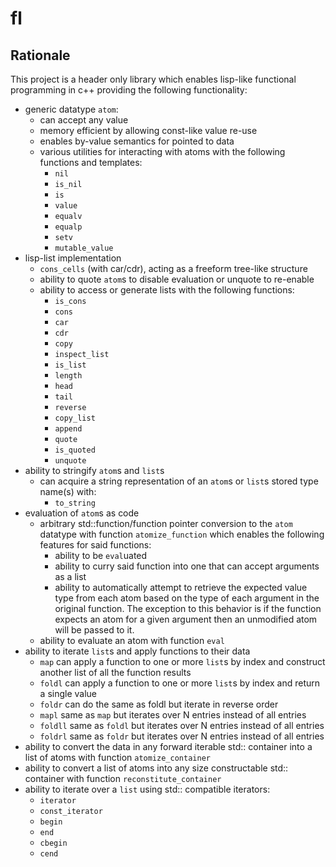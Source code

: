 # fl
## Rationale 
This project is a header only library which enables lisp-like functional programming in c++ providing the following functionality:

- generic datatype `atom`:
    - can accept any value
    - memory efficient by allowing const-like value re-use
    - enables by-value semantics for pointed to data 
    - various utilities for interacting with atoms with the following functions and templates:
        - `nil`
        - `is_nil`
        - `is`
        - `value`
        - `equalv`
        - `equalp`
        - `setv`
        - `mutable_value`
- lisp-list implementation 
    - `cons_cells` (with car/cdr), acting as a freeform tree-like structure 
    - ability to quote `atom`s to disable evaluation or unquote to re-enable 
    - ability to access or generate lists with the following functions:
        - `is_cons`
        - `cons`
        - `car`
        - `cdr`
        - `copy`
        - `inspect_list`
        - `is_list`
        - `length`
        - `head`
        - `tail`
        - `reverse`
        - `copy_list`
        - `append`
        - `quote`
        - `is_quoted`
        - `unquote`
- ability to stringify `atom`s and `list`s
    - can acquire a string representation of an `atom`s or `list`s stored type name(s) with:
        - `to_string`
- evaluation of `atom`s as code
    - arbitrary std::function/function pointer conversion to the `atom` datatype with function `atomize_function` which enables the following features for said functions:
        - ability to be `eval`uated
        - ability to curry said function into one that can accept arguments as a list
        - ability to automatically attempt to retrieve the expected value type from each atom based on the type of each argument in the original function. The exception to this behavior is if the function expects an atom for a given argument then an unmodified atom will be passed to it.
    - ability to evaluate an atom with function `eval`
- ability to iterate `list`s and apply functions to their data 
    - `map` can apply a function to one or more `list`s by index and construct another list of all the function results 
    - `foldl` can apply a function to one or more `list`s by index and return a single value
    - `foldr` can do the same as foldl but iterate in reverse order
    - `mapl` same as `map` but iterates over N entries instead of all entries
    - `foldll` same as `foldl` but iterates over N entries instead of all entries
    - `foldrl` same as `foldr` but iterates over N entries instead of all entries
- ability to convert the data in any forward iterable std:: container into a list of atoms with function `atomize_container`
- ability to convert a list of atoms into any size constructable std:: container with function `reconstitute_container`
- ability to iterate over a `list` using std:: compatible iterators:
    - `iterator`
    - `const_iterator`
    - `begin`
    - `end`
    - `cbegin`
    - `cend`
